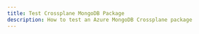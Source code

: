 ```yaml
---
title: Test Crossplane MongoDB Package
description: How to test an Azure MongoDB Crossplane package
---
```


